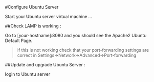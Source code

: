 #Configure Ubuntu Server

Start your Ubuntu server virtual machine ...

##Check LAMP is working :

Go to [your-hostname]:8080 and you should see the Apache2 Ubuntu Default Page.

>If this is not working check that your port-forwarding settings are correct in Settings->Network->Advanced->Port-forwarding

##Update and upgrade Ubuntu Server :

login to Ubuntu server


